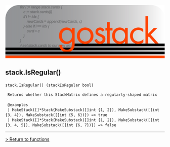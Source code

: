 ![Banner](../../media/gostack_SmallerTransparent.png)

 <h2>stack.IsRegular()</h2>

 `stack.IsRegular() (stackIsRegular bool)`

```
 Returns whether this StackMatrix defines a regularly-shaped matrix

 @examples
 | MakeStack([]*Stack{MakeSubstack([]int {1, 2}), MakeSubstack([]int {3, 4}), MakeSubstack([]int {5, 6})}) => true
 | MakeStack([]*Stack{MakeSubstack([]int {1, 2}), MakeSubstack([]int {3, 4, 5}), MakeSubstack([]int {6, 7})}) => false
```

---

 [> Return to functions](../functionsAPI.md)